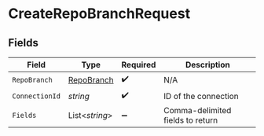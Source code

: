 # CreateRepoBranchRequest


## Fields

| Field                                               | Type                                                | Required                                            | Description                                         |
| --------------------------------------------------- | --------------------------------------------------- | --------------------------------------------------- | --------------------------------------------------- |
| `RepoBranch`                                        | [RepoBranch](../../Models/Components/RepoBranch.md) | :heavy_check_mark:                                  | N/A                                                 |
| `ConnectionId`                                      | *string*                                            | :heavy_check_mark:                                  | ID of the connection                                |
| `Fields`                                            | List<*string*>                                      | :heavy_minus_sign:                                  | Comma-delimited fields to return                    |